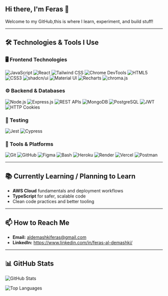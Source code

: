 ## Hi there, I'm Feras 👋
Welcome to my GitHub,this is where I learn, experiment, and build stuff!

---

## 🛠️ Technologies & Tools I Use

### 🖥️ Frontend Technologies
![JavaScript](https://img.shields.io/badge/-JavaScript-F7DF1E?logo=javascript&logoColor=black&style=flat)
![React](https://img.shields.io/badge/-React-61DAFB?logo=react&logoColor=black&style=flat)
![Tailwind CSS](https://img.shields.io/badge/-Tailwind_CSS-38B2AC?logo=tailwindcss&logoColor=white&style=flat)
![Chrome DevTools](https://img.shields.io/badge/-Chrome_DevTools-4285F4?logo=googlechrome&logoColor=white&style=flat)
![HTML5](https://img.shields.io/badge/-HTML5-E34F26?logo=html5&logoColor=white&style=flat)
![CSS3](https://img.shields.io/badge/-CSS3-1572B6?logo=css3&logoColor=white&style=flat)
![shadcn/ui](https://img.shields.io/badge/-shadcn%2Fui-000000?logo=shadcnui&logoColor=white&style=flat)
![Material UI](https://img.shields.io/badge/-Material_UI-007FFF?logo=mui&logoColor=white&style=flat)
![Recharts](https://img.shields.io/badge/-Recharts-444444?logo=recharts&logoColor=white&style=flat)
![chroma.js](https://img.shields.io/badge/-chroma.js-8E44AD?logo=javascript&logoColor=white&style=flat)



### ⚙️ Backend & Databases
![Node.js](https://img.shields.io/badge/-Node.js-339933?logo=node.js&logoColor=white&style=flat)
![Express.js](https://img.shields.io/badge/-Express.js-000000?logo=express&logoColor=white&style=flat)
![REST APIs](https://img.shields.io/badge/-REST_APIs-40AEF0?logo=swagger&logoColor=white&style=flat)
![MongoDB](https://img.shields.io/badge/-MongoDB-47A248?logo=mongodb&logoColor=white&style=flat)
![PostgreSQL](https://img.shields.io/badge/-PostgreSQL-4169E1?logo=postgresql&logoColor=white&style=flat)
![JWT](https://img.shields.io/badge/-JWT-000000?logo=jsonwebtokens&logoColor=white&style=flat)
![HTTP Cookies](https://img.shields.io/badge/-HTTP_Cookies-795548?style=flat)



### 🧪 Testing
![Jest](https://img.shields.io/badge/-Jest-C21325?logo=jest&logoColor=white&style=flat)
![Cypress](https://img.shields.io/badge/-Cypress-17202C?logo=cypress&logoColor=white&style=flat)

### 🧰 Tools & Platforms
![Git](https://img.shields.io/badge/-Git-F05032?logo=git&logoColor=white&style=flat)
![GitHub](https://img.shields.io/badge/-GitHub-181717?logo=github&logoColor=white&style=flat)
![Figma](https://img.shields.io/badge/-Figma-F24E1E?logo=figma&logoColor=white&style=flat)
![Bash](https://img.shields.io/badge/-Bash-4EAA25?logo=gnubash&logoColor=white&style=flat)
![Heroku](https://img.shields.io/badge/-Heroku-430098?logo=heroku&logoColor=white&style=flat)
![Render](https://img.shields.io/badge/-Render-46E3B7?logo=render&logoColor=black&style=flat)
![Vercel](https://img.shields.io/badge/-Vercel-000000?logo=vercel&logoColor=white&style=flat)
![Postman](https://img.shields.io/badge/-Postman-FF6C37?logo=postman&logoColor=white&style=flat)


---

## 📚 Currently Learning / Planning to Learn

- **AWS Cloud** fundamentals and deployment workflows  
- **TypeScript** for safer, scalable code  
- Clean code practices and better tooling

---

## 📫 How to Reach Me
- **Email:** aldemashkiferas@gmail.com  
- **LinkedIn:** https://www.linkedin.com/in/feras-al-demashki/



---

## 📊 GitHub Stats
<p>
  <img src="https://github-readme-stats.vercel.app/api?username=feras-aldemashki&show_icons=true&locale=en" alt="GitHub Stats" />
</p>
<p>
  <img src="https://github-readme-stats.vercel.app/api/top-langs?username=feras-aldemashki&show_icons=true&locale=en&layout=compact" alt="Top Languages" />
</p>
